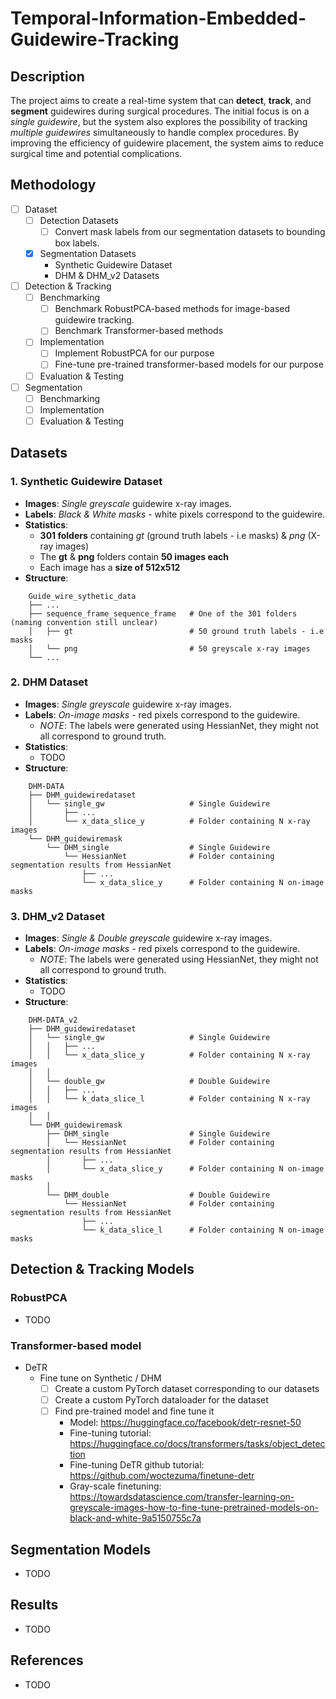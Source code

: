 # Temporal-Information-Embedded-Guidewire-Tracking

## Description
The project aims to create a real-time system that can **detect**, **track**, and **segment** guidewires during surgical procedures. The initial focus is on a *single guidewire*, but the system also explores the possibility of tracking *multiple guidewires* simultaneously to handle complex procedures. By improving the efficiency of guidewire placement, the system aims to reduce surgical time and potential complications.

## Methodology
- [ ] Dataset
    - [ ] Detection Datasets
        - [ ] Convert mask labels from our segmentation datasets to bounding box labels.
    - [x] Segmentation Datasets
        - Synthetic Guidewire Dataset
        - DHM & DHM_v2 Datasets
- [ ] Detection & Tracking
    - [ ] Benchmarking
        - [ ] Benchmark RobustPCA-based methods for image-based guidewire tracking.
        - [ ] Benchmark Transformer-based methods
    - [ ] Implementation
        - [ ] Implement RobustPCA for our purpose
        - [ ] Fine-tune pre-trained transformer-based models for our purpose
    - [ ] Evaluation & Testing
- [ ] Segmentation
    - [ ] Benchmarking
    - [ ] Implementation
    - [ ] Evaluation & Testing

## Datasets
### 1. Synthetic Guidewire Dataset
- **Images**: *Single greyscale* guidewire x-ray images.
- **Labels**: *Black & White masks* - white pixels correspond to the guidewire. 
- **Statistics**: 
    - **301 folders** containing *gt* (ground truth labels - i.e masks) & *png* (X-ray images)
    - The **gt** & **png** folders contain **50 images each**
    - Each image has a **size of 512x512**
- **Structure**:
```
    Guide_wire_sythetic_data
    ├── ...
    ├── sequence_frame_sequence_frame   # One of the 301 folders (naming convention still unclear)
    │   ├── gt                          # 50 ground truth labels - i.e masks 
    │   └── png                         # 50 greyscale x-ray images
    └── ...
```

### 2. DHM Dataset
- **Images**: *Single greyscale* guidewire x-ray images.
- **Labels**: *On-image masks* - red pixels correspond to the guidewire.
    - *NOTE*: The labels were generated using HessianNet, they might not all correspond to ground truth.
- **Statistics**: 
    - TODO
- **Structure**:
```
    DHM-DATA
    ├── DHM_guidewiredataset
    │   └── single_gw                   # Single Guidewire
    │       ├── ...
    │       └── x_data_slice_y          # Folder containing N x-ray images 
    └── DHM_guidewiremask
        └── DHM_single                  # Single Guidewire
            └── HessianNet              # Folder containing segmentation results from HessianNet
                ├── ...
                └── x_data_slice_y      # Folder containing N on-image masks   
```
### 3. DHM_v2 Dataset
- **Images**: *Single & Double greyscale* guidewire x-ray images.
- **Labels**: *On-image masks* - red pixels correspond to the guidewire.
    - *NOTE*: The labels were generated using HessianNet, they might not all correspond to ground truth.
- **Statistics**: 
    - TODO
- **Structure**: 
```
    DHM-DATA_v2
    ├── DHM_guidewiredataset
    │   └── single_gw                   # Single Guidewire
    │   │   ├── ...
    │   │   └── x_data_slice_y          # Folder containing N x-ray images 
    │   │
    │   └── double_gw                   # Double Guidewire
    │   │   ├── ...
    │   │   └── k_data_slice_l          # Folder containing N x-ray images 
    │   │
    └── DHM_guidewiremask
        ├── DHM_single                  # Single Guidewire
        │   └── HessianNet              # Folder containing segmentation results from HessianNet
        │       ├── ...
        │       └── x_data_slice_y      # Folder containing N on-image masks   
        │
        └── DHM_double                  # Double Guidewire
            └── HessianNet              # Folder containing segmentation results from HessianNet
                ├── ...
                └── k_data_slice_l      # Folder containing N on-image masks 
```

## Detection & Tracking Models
### RobustPCA
- TODO
### Transformer-based model
- DeTR
    - Fine tune on Synthetic / DHM
        - [ ] Create a custom PyTorch dataset corresponding to our datasets
        - [ ] Create a custom PyTorch dataloader for the dataset
        - [ ] Find pre-trained model and fine tune it
            - Model: https://huggingface.co/facebook/detr-resnet-50
            - Fine-tuning tutorial: https://huggingface.co/docs/transformers/tasks/object_detection
            - Fine-tuning DeTR github tutorial: https://github.com/woctezuma/finetune-detr 
            - Gray-scale finetuning: https://towardsdatascience.com/transfer-learning-on-greyscale-images-how-to-fine-tune-pretrained-models-on-black-and-white-9a5150755c7a

## Segmentation Models
- TODO

## Results
- TODO

## References
- TODO